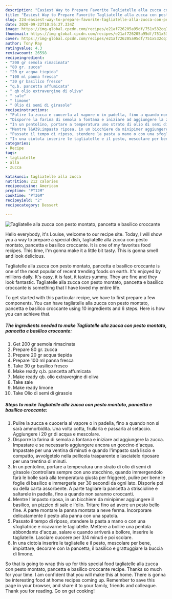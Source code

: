 ```yaml
---
description: "Easiest Way to Prepare Favorite Tagliatelle alla zucca con pesto montato, pancetta e basilico croccante"
title: "Easiest Way to Prepare Favorite Tagliatelle alla zucca con pesto montato, pancetta e basilico croccante"
slug: 224-easiest-way-to-prepare-favorite-tagliatelle-alla-zucca-con-pesto-montato-pancetta-e-basilico-croccante
date: 2020-09-22T10:56:27.334Z
image: https://img-global.cpcdn.com/recipes/e21af726205a95df/751x532cq70/tagliatelle-alla-zucca-con-pesto-montato-pancetta-e-basilico-croccante-recipe-main-photo.jpg
thumbnail: https://img-global.cpcdn.com/recipes/e21af726205a95df/751x532cq70/tagliatelle-alla-zucca-con-pesto-montato-pancetta-e-basilico-croccante-recipe-main-photo.jpg
cover: https://img-global.cpcdn.com/recipes/e21af726205a95df/751x532cq70/tagliatelle-alla-zucca-con-pesto-montato-pancetta-e-basilico-croccante-recipe-main-photo.jpg
author: Tony Ray
ratingvalue: 4.3
reviewcount: 26598
recipeingredient:
- "200 gr semola rimacinata"
- "80 gr. zucca"
- "20 gr acqua tiepida"
- "100 ml panna fresca"
- "30 gr basilico fresco"
- "q.b. pancetta affumicata"
- " qb olio extravergine di oliva"
- " sale"
- " limone"
- " Olio di semi di girasole"
recipeinstructions:
- "Pulire la zucca e cuocerla al vapore o in padella, fino a quando non si sarà ammorbidita. Una volta cotta, frullarla e passarla al setaccio. Aggiungere i 20 gr di acqua e mescolare."
- "Disporre la farina di semola a fontana e iniziare ad aggiungere la zucca. Impastare e se necessario aggiungere ancora un goccino d&#39;acqua. Impastate per una ventina di minuti e quando l&#39;impasto sarà liscio e compatto, avvolgetelo nella pellicola trasparente e lasciatelo riposare per una trentina di minuti."
- "In un pentolino, portare a temperatura uno strato di olio di semi di girasole (controllare sempre con uno stecchino, quando immergendolo farà le bolle sarà alla temperatura giusta per friggere), pulire per bene le foglie di basilico e immergerle per 30 secondi da ogni lato. Disporle poi su della carta assorbente. A parte tagliare la pancetta a striscioline e saltarele in padella, fino a quando non saranno croccanti."
- "Mentre l&#39;impasto riposa, in un bicchiere da minipimer aggiungere il basilico, un pizzico di sale e l&#39;olio. Tritare fino ad avere un pesto bello fine. A parte montare la panna montata a neve ferma. Incorporare delicatamente il pesto alla panna con una spatola."
- "Passato il tempo di riposo, stendere la pasta a mano o con una sfogliatrice e ricavarne le tagliatelle. Mettere a bollire una pentola abbondante d&#39;acqua, salare e quando arriverà a bollore, inserire le tagliatelle. Lasciare cuocere per 3/4 minuti e poi scolare."
- "In una ciotola inserire le tagliatelle e il pesto, mescolare per bene, impiattare, decorare con la pancetta, il basilico e grattuggiare la buccia di limone."
categories:
- Recipe
tags:
- tagliatelle
- alla
- zucca

katakunci: tagliatelle alla zucca 
nutrition: 212 calories
recipecuisine: American
preptime: "PT12M"
cooktime: "PT36M"
recipeyield: "2"
recipecategory: Dessert

---
```



![Tagliatelle alla zucca con pesto montato, pancetta e basilico croccante](https://img-global.cpcdn.com/recipes/e21af726205a95df/751x532cq70/tagliatelle-alla-zucca-con-pesto-montato-pancetta-e-basilico-croccante-recipe-main-photo.jpg)

Hello everybody, it's Louise, welcome to our recipe site. Today, I will show you a way to prepare a special dish, tagliatelle alla zucca con pesto montato, pancetta e basilico croccante. It is one of my favorites food recipes. This time, I'm gonna make it a little bit tasty. This is gonna smell and look delicious.

Tagliatelle alla zucca con pesto montato, pancetta e basilico croccante is one of the most popular of recent trending foods on earth. It's enjoyed by millions daily. It's easy, it is fast, it tastes yummy. They are fine and they look fantastic. Tagliatelle alla zucca con pesto montato, pancetta e basilico croccante is something that I have loved my entire life.




To get started with this particular recipe, we have to first prepare a few components. You can have tagliatelle alla zucca con pesto montato, pancetta e basilico croccante using 10 ingredients and 6 steps. Here is how you can achieve that.

<!--inarticleads1-->

##### The ingredients needed to make Tagliatelle alla zucca con pesto montato, pancetta e basilico croccante:

1. Get 200 gr semola rimacinata
1. Prepare 80 gr. zucca
1. Prepare 20 gr acqua tiepida
1. Prepare 100 ml panna fresca
1. Take 30 gr basilico fresco
1. Make ready q.b. pancetta affumicata
1. Make ready  qb. olio extravergine di oliva
1. Take  sale
1. Make ready  limone
1. Take  Olio di semi di girasole




<!--inarticleads2-->

##### Steps to make Tagliatelle alla zucca con pesto montato, pancetta e basilico croccante:

1. Pulire la zucca e cuocerla al vapore o in padella, fino a quando non si sarà ammorbidita. Una volta cotta, frullarla e passarla al setaccio. Aggiungere i 20 gr di acqua e mescolare.
1. Disporre la farina di semola a fontana e iniziare ad aggiungere la zucca. Impastare e se necessario aggiungere ancora un goccino d&#39;acqua. Impastate per una ventina di minuti e quando l&#39;impasto sarà liscio e compatto, avvolgetelo nella pellicola trasparente e lasciatelo riposare per una trentina di minuti.
1. In un pentolino, portare a temperatura uno strato di olio di semi di girasole (controllare sempre con uno stecchino, quando immergendolo farà le bolle sarà alla temperatura giusta per friggere), pulire per bene le foglie di basilico e immergerle per 30 secondi da ogni lato. Disporle poi su della carta assorbente. A parte tagliare la pancetta a striscioline e saltarele in padella, fino a quando non saranno croccanti.
1. Mentre l&#39;impasto riposa, in un bicchiere da minipimer aggiungere il basilico, un pizzico di sale e l&#39;olio. Tritare fino ad avere un pesto bello fine. A parte montare la panna montata a neve ferma. Incorporare delicatamente il pesto alla panna con una spatola.
1. Passato il tempo di riposo, stendere la pasta a mano o con una sfogliatrice e ricavarne le tagliatelle. Mettere a bollire una pentola abbondante d&#39;acqua, salare e quando arriverà a bollore, inserire le tagliatelle. Lasciare cuocere per 3/4 minuti e poi scolare.
1. In una ciotola inserire le tagliatelle e il pesto, mescolare per bene, impiattare, decorare con la pancetta, il basilico e grattuggiare la buccia di limone.




So that is going to wrap this up for this special food tagliatelle alla zucca con pesto montato, pancetta e basilico croccante recipe. Thanks so much for your time. I am confident that you will make this at home. There is gonna be interesting food at home recipes coming up. Remember to save this page in your browser, and share it to your family, friends and colleague. Thank you for reading. Go on get cooking!
